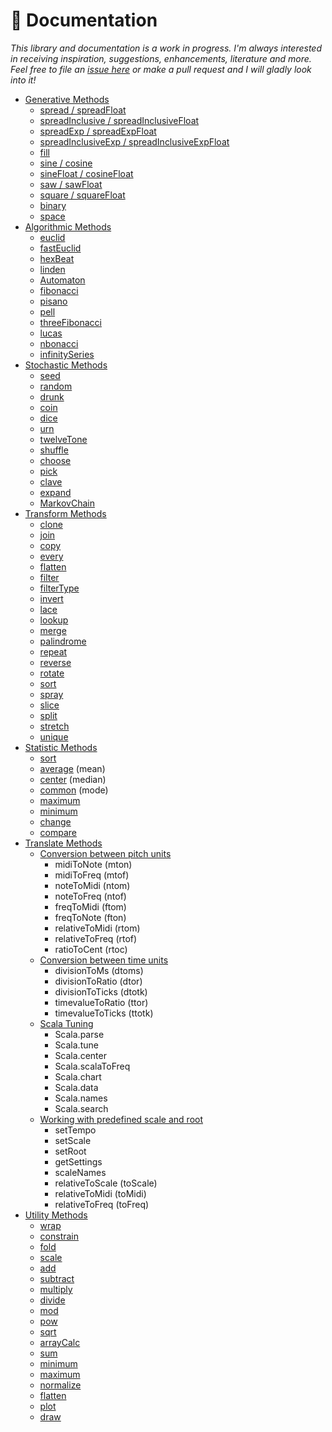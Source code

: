 # 📖 Documentation

*This library and documentation is a work in progress. I'm always interested in receiving inspiration, suggestions, enhancements, literature and more. Feel free to file an [issue here](https://github.com/tmhglnd/total-serialism/issues) or make a pull request and I will gladly look into it!*

- [Generative Methods](./generative-methods.md)
	- [spread / spreadFloat](./generative-methods.md#spread-spreadfloat)
	- [spreadInclusive / spreadInclusiveFloat](./generative-methods.md#spreadinclusive-spreadinclusivefloat)
	- [spreadExp / spreadExpFloat](./generative-methods.md#spreadexp-spreadexpfloat)
	- [spreadInclusiveExp / spreadInclusiveExpFloat](./generative-methods.md#spreadinclusiveexp-spreadinclusiveexpfloat)
	- [fill](./generative-methods.md#fill)
	- [sine / cosine](./generative-methods.md#sine--cosine)
	- [sineFloat / cosineFloat](./generative-methods.md#sinefloat--cosinefloat)
	- [saw / sawFloat](./generative-methods.md#saw--sawfloat)
	- [square / squareFloat](./generative-methods.md#square--squarefloat)
	- [binary](./generative-methods.md#binarybeat)
	- [space](./generative-methods.md#spacebeat)
- [Algorithmic Methods](./algorithmic-methods.md)
	- [euclid](./algorithmic-methods.md#euclidean)
	- [fastEuclid](./algorithmic-methods.md#fastEuclidean)
	- [hexBeat](./algorithmic-methods.md#hexBeat)
	- [linden](./algorithmic-methods.md#linden)
	- [Automaton](./algorithmic-methods.md#cellular-automaton)
	- [fibonacci](./algorithmic-methods.md#fibonacci)
	- [pisano](./algorithmic-methods.md#pisano)
	- [pell](./algorithmic-methods.md#pell)
	- [threeFibonacci](./algorithmic-methods.md#threefibonacci)
	- [lucas](./algorithmic-methods.md#lucas)
	- [nbonacci](./algorithmic-methods.md#nbonacci)
	- [infinitySeries](./algorithmic-methods.md#inifinityseries)
- [Stochastic Methods](./stochastic-methods.md)
	- [seed](./stochastic-methods.md#seed)
	- [random](./stochastic-methods.md#random)
	- [drunk](./stochastic-methods.md#drunk)
	- [coin](./stochastic-methods.md#coin)
	- [dice](./stochastic-methods.md#dice)
	- [urn](./stochastic-methods.md#urn)
	- [twelveTone](./stochastic-methods.md#twelvetone)
	- [shuffle](./stochastic-methods.md#shuffle)
	- [choose](./stochastic-methods.md#choose)
	- [pick](./stochastic-methods.md#pick)
	- [clave](./stochastic-methods.md#clave)
	- [expand](./stochastic-methods.md#expand)
	- [MarkovChain](./stochastic-methods.md#markovchain)
- [Transform Methods](./transform-methods.md)
	- [clone](./transform-methods.md#clone)
	- [join](./transform-methods.md#join)
	- [copy](./transform-methods.md#copy)
	- [every](./transform-methods.md#every)
	- [flatten](./transform-methods.md#flatten)
	- [filter](./transform-methods.md#filter)
	- [filterType](./transform-methods.md#filterType)
	- [invert](./transform-methods.md#invert)
	- [lace](./transform-methods.md#lace)
	- [lookup](./transform-methods.md#lookup)
	- [merge](./transform-methods.md#merge)
	- [palindrome](./transform-methods.md#palindrome)
	- [repeat](./transform-methods.md#repeat)
	- [reverse](./transform-methods.md#reverse)
	- [rotate](./transform-methods.md#rotate)
	- [sort](./transform-methods.md#sort)
	- [spray](./transform-methods.md#spray)
	- [slice](./transform-methods.md#slice)
	- [split](./transform-methods.md#split)
	- [stretch](./transform-methods.md#stretch)
	- [unique](./transform-methods.md#unique)
- [Statistic Methods](./statistic-methods.md)
	- [sort](./statistic-methods.md#sort)
	- [average](./statistic-methods.md#mean) (mean)
	- [center](./statistic-methods.md#median) (median)
	- [common](./statistic-methods.md#mode) (mode)
	- [maximum](./statistic-methods.md#maximum)
	- [minimum](./statistic-methods.md#minimum)
	- [change](./statistic-methods.md#change)
	- [compare](./statistic-methods.md#compare)
- [Translate Methods](./translate-methods.md)
	- [Conversion between pitch units](./translate-methods.md#conversion-between-pitch-units)
		- midiToNote (mton)
		- midiToFreq (mtof)
		- noteToMidi (ntom)
		- noteToFreq (ntof)
		- freqToMidi (ftom)
		- freqToNote (fton)
		- relativeToMidi (rtom)
		- relativeToFreq (rtof)
		- ratioToCent (rtoc)
	- [Conversion between time units](./translate-methods.md#conversion-between-time-units)
		- divisionToMs (dtoms)
		- divisionToRatio (dtor)
		- divisionToTicks (dtotk)
		- timevalueToRatio (ttor)
		- timevalueToTicks (ttotk)
	- [Scala Tuning](./translate-methods.md#using-scala-tuning-format)
		- Scala.parse
		- Scala.tune
		- Scala.center
		- Scala.scalaToFreq
		- Scala.chart
		- Scala.data
		- Scala.names
		- Scala.search
	- [Working with predefined scale and root](./translate-methods.md#working-with-fixed-scale-and-root)
		- setTempo
		- setScale
		- setRoot
		- getSettings
		- scaleNames
		- relativeToScale (toScale)
		- relativeToMidi (toMidi)
		- relativeToFreq (toFreq)
- [Utility Methods](./utility-methods.md)
	- [wrap](./utility-methods.md#wrap)
	- [constrain](./utility-methods.md#constrain)
	- [fold](./utility-methods.md#fold)
	- [scale](./utility-methods.md#scale)
	- [add](./utility-methods.md#add)
	- [subtract](./utility-methods.md#subtract)
	- [multiply](./utility-methods.md#multiply)
	- [divide](#divide)
	- [mod](./utility-methods.md#mod)
	- [pow](./utility-methods.md#pow)
	- [sqrt](./utility-methods.md#sqrt)
	- [arrayCalc](./utility-methods.md#arrayCalc)
	- [sum](./utility-methods.md#sum)
	- [minimum](./utility-methods.md#minimum)
	- [maximum](./utility-methods.md#maximum)
	- [normalize](./utility-methods.md#normalize)
	- [flatten](./utility-methods.md#flatten)
	- [plot](./utility-methods.md#plot)
	- [draw](./utility-methods.md#draw)
